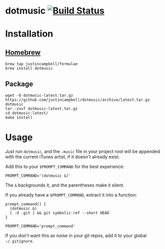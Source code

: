# dotmusic [![Build Status](https://travis-ci.org/justincampbell/dotmusic.svg?branch=master)](https://travis-ci.org/justincampbell/dotmusic)

# Installation

## [Homebrew](http://brew.sh)

    brew tap justincampbell/formulae
    brew install dotmusic

## Package

    wget -O dotmusic-latest.tar.gz https://github.com/justincampbell/dotmusic/archive/latest.tar.gz dotmusic
    tar -zxvf dotmusic-latest.tar.gz
    cd dotmusic-latest/
    make install

# Usage

Just run `dotmusic`, and the `.music` file in your project root will be appended with the current iTunes artist, if it doesn't already exist.

Add this to your `$PROMPT_COMMAND` for the best experience:

    PROMPT_COMMAND='(dotmusic &)'

The `&` backgrounds it, and the parentheses make it silent.

If you already have a `$PROMPT_COMMAND`, extract it into a function:

    prompt_command() {
      (dotmusic &)
      [ -d .git ] && git symbolic-ref --short HEAD
    }

    PROMPT_COMMAND='prompt_command'

If you don't want this as noise in your git repos, add it to your global `~/.gitignore`.
